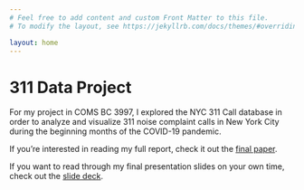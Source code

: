 ```yaml
---
# Feel free to add content and custom Front Matter to this file.
# To modify the layout, see https://jekyllrb.com/docs/themes/#overriding-theme-defaults

layout: home
---
```

# 311 Data Project

For my project in COMS BC 3997, I explored the NYC 311 Call database in order to analyze and visualize 311 noise complaint calls in New York City during the beginning months of the COVID-19 pandemic.

If you’re interested in reading my full report, check it out the [final paper](https://coms-bc3997-sp23.github.io/website-19ewalker/walker-coms-bc-3997-final-paper.pdf).

If you want to read through my final presentation slides on your own time, check out the [slide deck](https://coms-bc3997-sp23.github.io/website-19ewalker/final-311-presentation.pdf).
